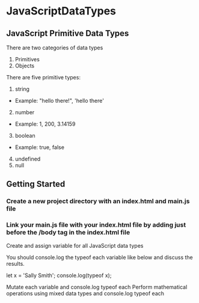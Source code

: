 # JavaScriptDataTypes

## JavaScript Primitive Data Types

There are two categories of data types
1. Primitives
2. Objects

There are five primitive types:
1. string
- Example: "hello there!", 'hello there'

2. number
- Example: 1, 200, 3.14159

3. boolean
- Example: true, false
4. undefined
5. null

## Getting Started

### Create a new project directory with an index.html and main.js file
### Link your main.js file with your index.html file by adding <script src="main.js"></script> just before the /body tag in the index.html file


Create and assign variable for all JavaScript data types

You should console.log the typeof each variable like below and discuss the results.

let x = 'Sally Smith';
console.log(typeof x);

Mutate each variable and console.log typeof each
Perform mathematical operations using mixed data types and console.log typeof each

